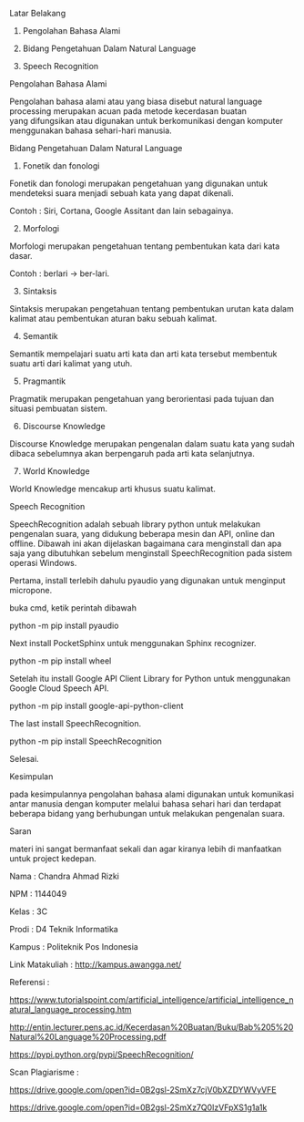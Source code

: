 Latar Belakang

1. Pengolahan Bahasa Alami

2. Bidang Pengetahuan Dalam Natural Language

3. Speech Recognition

Pengolahan Bahasa Alami

Pengolahan bahasa alami atau yang biasa disebut natural language processing merupakan acuan pada metode kecerdasan buatan  
yang difungsikan atau digunakan untuk berkomunikasi dengan komputer menggunakan bahasa sehari-hari manusia.

Bidang Pengetahuan Dalam Natural Language

1. Fonetik dan fonologi

Fonetik dan fonologi merupakan pengetahuan yang digunakan untuk mendeteksi suara menjadi sebuah kata yang dapat dikenali.

Contoh : Siri, Cortana, Google Assitant dan lain sebagainya.

2. Morfologi

Morfologi merupakan pengetahuan tentang pembentukan kata dari kata dasar.

Contoh : berlari -> ber-lari.

3. Sintaksis

Sintaksis merupakan pengetahuan tentang pembentukan urutan kata dalam kalimat atau pembentukan aturan baku sebuah kalimat.

4. Semantik

Semantik mempelajari suatu arti kata dan arti kata tersebut membentuk suatu arti dari kalimat yang utuh.

5. Pragmantik

Pragmatik merupakan pengetahuan yang berorientasi pada tujuan dan situasi pembuatan sistem.

6. Discourse Knowledge

Discourse Knowledge merupakan pengenalan dalam suatu kata yang sudah dibaca sebelumnya akan berpengaruh pada arti kata selanjutnya.

7. World Knowledge

World Knowledge mencakup arti khusus suatu kalimat.

Speech Recognition

SpeechRecognition adalah sebuah library python untuk melakukan pengenalan suara, yang didukung beberapa mesin dan API, 
online dan offline. Dibawah ini akan dijelaskan bagaimana cara menginstall dan apa saja yang dibutuhkan sebelum 
menginstall SpeechRecognition pada sistem operasi Windows.

Pertama, install terlebih dahulu pyaudio yang digunakan untuk menginput micropone.

buka cmd, ketik perintah dibawah

python -m pip install pyaudio

Next install PocketSphinx untuk menggunakan Sphinx recognizer.

python -m pip install wheel

Setelah itu install Google API Client Library for Python untuk menggunakan Google Cloud Speech API.

python -m pip install google-api-python-client

The last install SpeechRecognition.

python -m pip install SpeechRecognition

Selesai.

Kesimpulan

pada kesimpulannya pengolahan bahasa alami digunakan untuk komunikasi antar manusia dengan komputer melalui bahasa sehari 
hari dan terdapat beberapa bidang yang berhubungan untuk melakukan pengenalan suara.

Saran

materi ini sangat bermanfaat sekali dan agar kiranya lebih di manfaatkan untuk project kedepan. 

Nama : Chandra Ahmad Rizki

NPM : 1144049

Kelas : 3C

Prodi : D4 Teknik Informatika

Kampus : Politeknik Pos Indonesia

Link Matakuliah : http://kampus.awangga.net/

Referensi :

https://www.tutorialspoint.com/artificial_intelligence/artificial_intelligence_natural_language_processing.htm

http://entin.lecturer.pens.ac.id/Kecerdasan%20Buatan/Buku/Bab%205%20Natural%20Language%20Processing.pdf

https://pypi.python.org/pypi/SpeechRecognition/

Scan Plagiarisme :

https://drive.google.com/open?id=0B2gsl-2SmXz7cjV0bXZDYWVyVFE

https://drive.google.com/open?id=0B2gsl-2SmXz7Q0IzVFpXS1g1a1k
